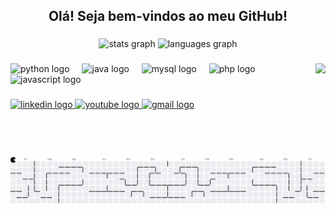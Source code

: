 <h2 align="center">Olá! Seja bem-vindos ao meu GitHub!</h2>

###

<div align="center">
  <img src="https://github-readme-stats.vercel.app/api?username=mycaelzera&hide_title=false&hide_rank=false&show_icons=true&include_all_commits=true&count_private=true&disable_animations=false&theme=prussian&locale=pt-br&hide_border=false" height="100" alt="stats graph"  />
  <img src="https://github-readme-stats.vercel.app/api/top-langs?username=mycaelzera&locale=pt-br&hide_title=false&layout=compact&card_width=320&langs_count=5&theme=prussian&hide_border=false" height="100" alt="languages graph"  />
</div>

###

<img align="right" height="150" src="https://media.giphy.com/media/OLPQ6z2hlHmwFc4Hso/giphy.gif?cid=ecf05e47h8jygrda45im8su8kh4lbbvgj36hdnzf3ipuv6s5&ep=v1_gifs_related&rid=giphy.gif&ct=g"  />

###

<div align="left">
  <img src="https://cdn.jsdelivr.net/gh/devicons/devicon/icons/python/python-original.svg" height="30" alt="python logo"  />
  <img width="12" />
  <img src="https://cdn.jsdelivr.net/gh/devicons/devicon/icons/java/java-original.svg" height="30" alt="java logo"  />
  <img width="12" />
  <img src="https://cdn.jsdelivr.net/gh/devicons/devicon/icons/mysql/mysql-original.svg" height="30" alt="mysql logo"  />
  <img width="12" />
  <img src="https://cdn.jsdelivr.net/gh/devicons/devicon/icons/php/php-original.svg" height="30" alt="php logo"  />
  <img width="12" />
  <img src="https://cdn.jsdelivr.net/gh/devicons/devicon/icons/javascript/javascript-original.svg" height="30" alt="javascript logo"  />
</div>

###

<div align="left">
  <a href="https://www.linkedin.com/in/mycaelmr/" target="_blank">
    <img src="https://img.shields.io/static/v1?message=LinkedIn&logo=linkedin&label=&color=0077B5&logoColor=white&labelColor=&style=for-the-badge" height="35" alt="linkedin logo"  />
  </a>
  <a href="https://www.youtube.com/@mycaelzera" target="_blank">
    <img src="https://img.shields.io/static/v1?message=Youtube&logo=youtube&label=&color=FF0000&logoColor=white&labelColor=&style=for-the-badge" height="35" alt="youtube logo"  />
  </a>
  <a href="mycaelsantos26@gmail.com" target="_blank">
    <img src="https://img.shields.io/static/v1?message=Gmail&logo=gmail&label=&color=D14836&logoColor=white&labelColor=&style=for-the-badge" height="35" alt="gmail logo"  />
  </a>
</div>

###

<br clear="both">

<picture>
  <source media="(prefers-color-scheme: dark)" srcset="https://raw.githubusercontent.com/mycaelzera/mycaelzera/output/pacman-contribution-graph-dark.svg">
  <source media="(prefers-color-scheme: light)" srcset="https://raw.githubusercontent.com/mycaelzera/mycaelzera/output/pacman-contribution-graph.svg">
  <img alt="pacman contribution graph" src="https://raw.githubusercontent.com/mycaelzera/mycaelzera/output/pacman-contribution-graph.svg">
</picture>

###
